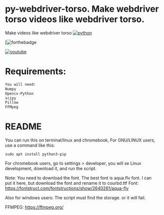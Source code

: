 # py-webdriver-torso. Make webdriver torso videos like webdriver torso.
Make videos like webdriver torso
[![python](https://img.shields.io/badge/python-v3.8.3-green?style=for-the-badge)](https://www.python.org/downloads/release/python-383/)

[![forthebadge](https://forthebadge.com/images/badges/made-with-python.svg)

[![youtube](https://img.shields.io/badge/youtube_channel_here-webdriver_torso-red)](https://www.youtube.com/channel/UCsLiV4WJfkTEHH0b9PmRklw)

# Requirements:
```requirements.txt
You will need:
Numpy
Opencv-Python
scipy
Pillow
FFMpeg

```
# README
You can run this on terminal/linux and chromebook, For GNU/LINUX users, use a command like this:
```command
sudo apt install python3-pip

```

For chromebook users, go to settings > developer, you will se Linux development, download it, and run the script.

Note:
You need to download the font. The best font is aqua.flv font. I can put it here, but download the font and rename it to courbd.ttf 
Font:  https://fontstruct.com/fontstructions/show/2640261/aqua-flv

Also for windows users:
The script must find the storage. or it will fail.

FFMPEG: https://ffmpeg.org/
